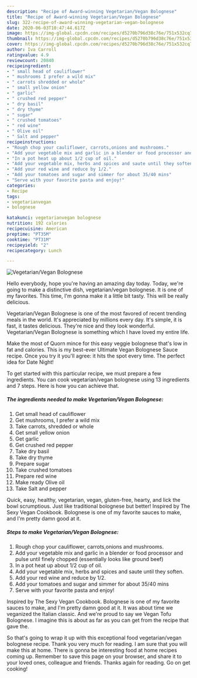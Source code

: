 ```yaml
---
description: "Recipe of Award-winning Vegetarian/Vegan Bolognese"
title: "Recipe of Award-winning Vegetarian/Vegan Bolognese"
slug: 322-recipe-of-award-winning-vegetarian-vegan-bolognese
date: 2020-06-03T10:47:44.617Z
image: https://img-global.cpcdn.com/recipes/d5270b796d38c76e/751x532cq70/vegetarianvegan-bolognese-recipe-main-photo.jpg
thumbnail: https://img-global.cpcdn.com/recipes/d5270b796d38c76e/751x532cq70/vegetarianvegan-bolognese-recipe-main-photo.jpg
cover: https://img-global.cpcdn.com/recipes/d5270b796d38c76e/751x532cq70/vegetarianvegan-bolognese-recipe-main-photo.jpg
author: Iva Carroll
ratingvalue: 4.9
reviewcount: 20840
recipeingredient:
- " small head of cauliflower"
- " mushrooms I prefer a wild mix"
- " carrots shredded or whole"
- " small yellow onion"
- " garlic"
- " crushed red pepper"
- " dry basil"
- " dry thyme"
- " sugar"
- " crushed tomatoes"
- " red wine"
- " Olive oil"
- " Salt and pepper"
recipeinstructions:
- "Rough chop your cauliflower, carrots,onions and mushrooms."
- "Add your vegetable mix and garlic in a blender or food processor and pulse until finely chopped (essentially looks like ground beef)"
- "In a pot heat up about 1/2 cup of oil."
- "Add your vegetable mix, herbs and spices and saute until they soften."
- "Add your red wine and reduce by 1/2."
- "Add your tomatoes and sugar and simmer for about 35/40 mins"
- "Serve with your favorite pasta and enjoy!"
categories:
- Recipe
tags:
- vegetarianvegan
- bolognese

katakunci: vegetarianvegan bolognese 
nutrition: 192 calories
recipecuisine: American
preptime: "PT35M"
cooktime: "PT31M"
recipeyield: "2"
recipecategory: Lunch

---
```



![Vegetarian/Vegan Bolognese](https://img-global.cpcdn.com/recipes/d5270b796d38c76e/751x532cq70/vegetarianvegan-bolognese-recipe-main-photo.jpg)

Hello everybody, hope you're having an amazing day today. Today, we're going to make a distinctive dish, vegetarian/vegan bolognese. It is one of my favorites. This time, I'm gonna make it a little bit tasty. This will be really delicious.

Vegetarian/Vegan Bolognese is one of the most favored of recent trending meals in the world. It's appreciated by millions every day. It's simple, it is fast, it tastes delicious. They're nice and they look wonderful. Vegetarian/Vegan Bolognese is something which I have loved my entire life.

Make the most of Quorn mince for this easy veggie bolognese that&#39;s low in fat and calories. This is my best-ever Ultimate Vegan Bolognese Sauce recipe. Once you try it you&#39;ll agree: it hits the spot every time. The perfect idea for Date Night!


To get started with this particular recipe, we must prepare a few ingredients. You can cook vegetarian/vegan bolognese using 13 ingredients and 7 steps. Here is how you can achieve that.

<!--inarticleads1-->

##### The ingredients needed to make Vegetarian/Vegan Bolognese:

1. Get  small head of cauliflower
1. Get  mushrooms, I prefer a wild mix
1. Take  carrots, shredded or whole
1. Get  small yellow onion
1. Get  garlic
1. Get  crushed red pepper
1. Take  dry basil
1. Take  dry thyme
1. Prepare  sugar
1. Take  crushed tomatoes
1. Prepare  red wine
1. Make ready  Olive oil
1. Take  Salt and pepper


Quick, easy, healthy, vegetarian, vegan, gluten-free, hearty, and lick the bowl scrumptious. Just like traditional bolognese but better! Inspired by The Sexy Vegan Cookbook. Bolognese is one of my favorite sauces to make, and I&#39;m pretty damn good at it. 

<!--inarticleads2-->

##### Steps to make Vegetarian/Vegan Bolognese:

1. Rough chop your cauliflower, carrots,onions and mushrooms.
1. Add your vegetable mix and garlic in a blender or food processor and pulse until finely chopped (essentially looks like ground beef)
1. In a pot heat up about 1/2 cup of oil.
1. Add your vegetable mix, herbs and spices and saute until they soften.
1. Add your red wine and reduce by 1/2.
1. Add your tomatoes and sugar and simmer for about 35/40 mins
1. Serve with your favorite pasta and enjoy!


Inspired by The Sexy Vegan Cookbook. Bolognese is one of my favorite sauces to make, and I&#39;m pretty damn good at it. It was about time we veganized the Italian classic. And we&#39;re proud to say we Vegan Tofu Bolognese. I imagine this is about as far as you can get from the recipe that gave the. 

So that's going to wrap it up with this exceptional food vegetarian/vegan bolognese recipe. Thank you very much for reading. I am sure that you will make this at home. There is gonna be interesting food at home recipes coming up. Remember to save this page on your browser, and share it to your loved ones, colleague and friends. Thanks again for reading. Go on get cooking!

